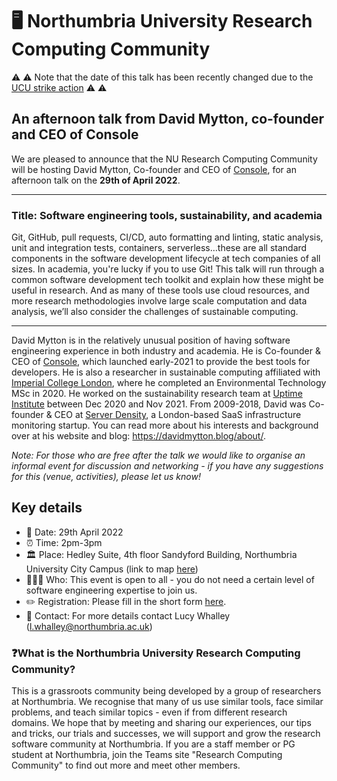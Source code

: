 # 🖥️ Northumbria University Research Computing Community

⚠️ ⚠️ Note that the date of this talk has been recently changed due to the [UCU strike action](https://www.ucu.org.uk/article/12178/UK-universities-to-face-five-more-days-of-strike-action-before-Easter) ⚠️ ⚠️ 

## An afternoon talk from David Mytton, co-founder and CEO of Console 

We are pleased to announce that the NU Research Computing Community will be hosting David Mytton, Co-founder and CEO of [Console](https://console.dev/), for an afternoon talk on the **29th of April 2022**.

------

### Title: Software engineering tools, sustainability, and academia

Git, GitHub, pull requests, CI/CD, auto formatting and linting, static analysis, unit and integration tests, containers, serverless…these are all standard components in the software development lifecycle at tech companies of all sizes. In academia, you're lucky if you to use Git! This talk will run through a common software development tech toolkit and explain how these might be useful in research. And as many of these tools use cloud resources, and more research methodologies involve large scale computation and data analysis, we’ll also consider the challenges of sustainable computing.

-------

David Mytton is in the relatively unusual position of having software engineering experience in both industry and academia. He is Co-founder & CEO of [Console](https://console.dev/), which launched early-2021 to provide the best tools for developers. He is also a researcher in sustainable computing affiliated with [Imperial College London](https://www.imperial.ac.uk/), where he completed an Environmental Technology MSc in 2020. He worked on the sustainability research team at [Uptime Institute](https://uptimeinstitute.com/) between Dec 2020 and Nov 2021. From 2009-2018, David was Co-founder & CEO at [Server Density](https://www.serverdensity.com/), a London-based SaaS infrastructure monitoring startup. You can read more about his interests and background over at his website and blog: https://davidmytton.blog/about/.

*Note: For those who are free after the talk we would like to organise an informal event for discussion and networking - if you have any suggestions for this (venue, activities), please let us know!*

## Key details

- 📆 Date: 29th April 2022
- ⏰ Time: 2pm-3pm 
- 🏛️ Place: Hedley Suite, 4th floor Sandyford Building, Northumbria University City Campus (link to map [here](https://goo.gl/maps/WGJgaZjEMGqpu4FP9))
- 🧑‍🤝‍🧑 Who: This event is open to all - you do not need a certain level of software engineering expertise to join us.
- ✏️ Registration: Please fill in the short form [here](https://forms.office.com/Pages/ResponsePage.aspx?id=3c9X5zUfV0Svj3ycaxQ347a2dlRh4Z5BuU8qg2hAHQFUNko4OVlEUkU4R0lXSUVSWUROWThIMEhGSC4u).
- 📧 Contact: For more details contact Lucy Whalley (l.whalley@northumbria.ac.uk)

### ❓What is the Northumbria University Research Computing Community?

This is a grassroots community being developed by a group of researchers at Northumbria. We recognise that many of us use similar tools, face similar problems, and teach similar topics - even if from different research domains. We hope that by meeting and sharing our experiences, our tips and tricks, our trials and successes, we will support and grow the research software community at Northumbria. If you are a staff member or PG student at Northumbria, join the Teams site "Research Computing Community" to find out more and meet other members.

